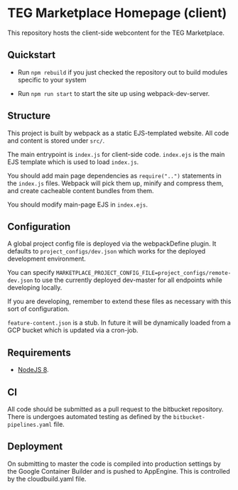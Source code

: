 # TEG Marketplace Homepage (client)

This repository hosts the client-side webcontent for the TEG Marketplace.

## Quickstart

* Run `npm rebuild` if you just checked the repository out to build modules
  specific to your system

* Run `npm run start` to start the site up using webpack-dev-server.

## Structure

This project is built by webpack as a static EJS-templated website. All
code and content is stored under `src/`.

The main entrypoint is `index.js` for client-side code. `index.ejs`
is the main EJS template which is used to load `index.js`.

You should add main page dependencies as `require("..")` statements in the
`index.js` files. Webpack will pick them up, minify and compress them, and
create cacheable content bundles from them.

You should modify main-page EJS in `index.ejs`.

## Configuration

A global project config file is deployed via the webpackDefine plugin. It defaults
to `project_configs/dev.json` which works for the deployed development environment.

You can specify `MARKETPLACE_PROJECT_CONFIG_FILE=project_configs/remote-dev.json` to
use the currently deployed dev-master for all endpoints while developing locally.

If you are developing, remember to extend these files as necessary with this sort of
configuration.

`feature-content.json` is a stub. In future it will be dynamically loaded from
a GCP bucket which is updated via a cron-job.

## Requirements

* [NodeJS 8](https://nodejs.org/en/download/).

## CI

All code should be submitted as a pull request to the bitbucket repository.
There is undergoes automated testing as defined by the
`bitbucket-pipelines.yaml` file.

## Deployment

On submitting to master the code is compiled into production settings by the
Google Container Builder and is pushed to AppEngine. This is controlled by the
cloudbuild.yaml file.
